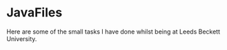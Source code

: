 # JavaFiles
Here are some of the small tasks I have done whilst being at Leeds Beckett University. 
